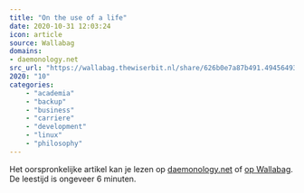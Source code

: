 ```yaml
---
title: "On the use of a life"
date: 2020-10-31 12:03:24
icon: article
source: Wallabag
domains:
- daemonology.net
src_url: "https://wallabag.thewiserbit.nl/share/626b0e7a87b491.49456493"
2020: "10"
categories:
    - "academia"
    - "backup"
    - "business"
    - "carriere"
    - "development"
    - "linux"
    - "philosophy"
---
```

Het oorspronkelijke artikel kan je lezen op [daemonology.net](http://www.daemonology.net/blog/2020-09-20-On-the-use-of-a-life.html) of [op Wallabag](https://wallabag.thewiserbit.nl/share/626b0e7a87b491.49456493). De leestijd is ongeveer 6 minuten.
